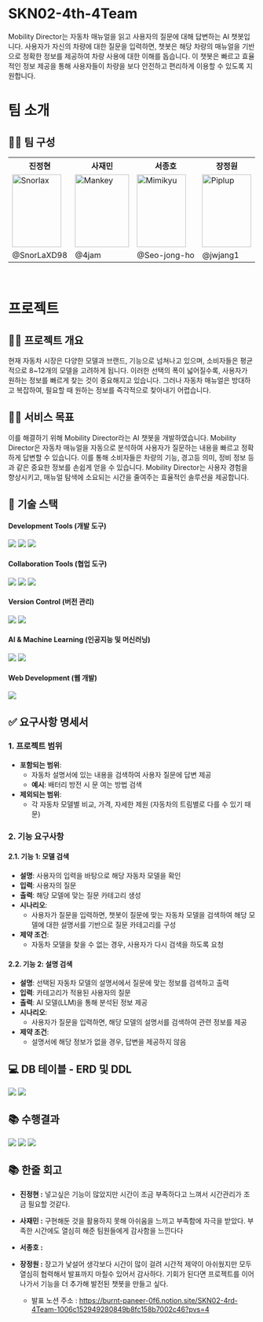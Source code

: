 # SKN02-4th-4Team
Mobility Director는 자동차 매뉴얼을 읽고 사용자의 질문에 대해 답변하는 AI 챗봇입니다. 사용자가 자신의 차량에 대한 질문을 입력하면, 챗봇은 해당 차량의 매뉴얼을 기반으로 정확한 정보를 제공하여 차량 사용에 대한 이해를 돕습니다. 이 챗봇은 빠르고 효율적인 정보 제공을 통해 사용자들이 차량을 보다 안전하고 편리하게 이용할 수 있도록 지원합니다.

#  팀 소개
## 👩‍🏫 팀 구성
<table>
  <tr>
    <th>진정현</th>
    <th>사재민</th>
    <th>서종호</th>
    <th>장정원</th>
  </tr>
  <tr>
    <td>
      <img src= "https://github.com/user-attachments/assets/40015b52-3204-480a-ae08-8a4defc1454c"
                alt="Snorlax" width="100" height="148"> 
    </td>

  <td>
      <img src= "https://github.com/user-attachments/assets/872e3c87-64e9-485b-bb81-01d90ac84ff2" 
                alt="Mankey" width="110" height="148">
  </td>
    
  <td>
      <img src= "https://github.com/user-attachments/assets/4da134ba-afd6-4d73-b2d4-2a3a05ab1fda" 
                alt="Mimikyu" width="100" height="148"> 
  </td>
  
  <td>
      <img src= "https://github.com/user-attachments/assets/9d5340c2-d114-401f-bae2-28fd1689a480" 
                alt="Piplup" width="100" height="148"> 
  </td>
  </tr>
  <tr>
    <td>@SnorLaXD98</td>
    <td>@4jam</td>
    <td>@Seo-jong-ho</td>
    <td>@jwjang1</td>
  </tr>
</table>

<br>

#  프로젝트
## 👨‍🏫 프로젝트 개요
현재 자동차 시장은 다양한 모델과 브랜드, 기능으로 넘쳐나고 있으며, 소비자들은 평균적으로 8~12개의 모델을 고려하게 됩니다. 이러한 선택의 폭이 넓어질수록, 사용자가 원하는 정보를 빠르게 찾는 것이 중요해지고 있습니다. 그러나 자동차 매뉴얼은 방대하고 복잡하여, 필요할 때 원하는 정보를 즉각적으로 찾아내기 어렵습니다.

## 👩‍🏫 서비스 목표
이를 해결하기 위해 Mobility Director라는 AI 챗봇을 개발하였습니다. Mobility Director은 자동차 매뉴얼을 자동으로 분석하여 사용자가 질문하는 내용을 빠르고 정확하게 답변할 수 있습니다. 이를 통해 소비자들은 차량의 기능, 경고등 의미, 정비 정보 등과 같은 중요한 정보를 손쉽게 얻을 수 있습니다. Mobility Director는 사용자 경험을 향상시키고, 매뉴얼 탐색에 소요되는 시간을 줄여주는 효율적인 솔루션을 제공합니다.

## 🔨 기술 스택
#### Development Tools (개발 도구)
<img src="https://img.shields.io/badge/Python-3776AB?style=for-the-badge&logo=Python&logoColor=white" /> <img src="https://img.shields.io/badge/VSCode-2F80ED?style=for-the-badge&logo=codefactor&logoColor=white" /> <img src="https://img.shields.io/badge/GoogleColab-F9AB00?style=for-the-badge&logo=googlecolab&logoColor=white" />

#### Collaboration Tools (협업 도구)
<img src="https://img.shields.io/badge/Discord-5865F2?style=for-the-badge&logo=Discord&logoColor=white" /> <img src="https://img.shields.io/badge/Notion-000000?style=for-the-badge&logo=notion&logoColor=white" /> <img src="https://img.shields.io/badge/GoogleDrive-4285F4?style=for-the-badge&logo=googledrive&logoColor=white" />

#### Version Control (버전 관리)
<img src="https://img.shields.io/badge/Git-F05032?style=for-the-badge&logo=git&logoColor=white" /> <img src="https://img.shields.io/badge/GitHub-181717?style=for-the-badge&logo=github&logoColor=white" />

#### AI & Machine Learning (인공지능 및 머신러닝)
<img src="https://img.shields.io/badge/OpenAi-412991?style=for-the-badge&logo=openai&logoColor=whitee" /> <img src="https://img.shields.io/badge/LangChain-1C3C3C?style=for-the-badge&logo=langchain&logoColor=white" />

#### Web Development (웹 개발)
<img src="https://img.shields.io/badge/django-%23092E20.svg?style=for-the-badge&logo=django&logoColor=white" />

## ✅ 요구사항 명세서

### 1. 프로젝트 범위
- **포함되는 범위**: 
  - 자동차 설명서에 있는 내용을 검색하여 사용자 질문에 답변 제공
  - **예시**: 배터리 방전 시 문 여는 방법 검색
- **제외되는 범위**: 
  - 각 자동차 모델별 비교, 가격, 자세한 제원 (자동차의 트림별로 다를 수 있기 때문)

### 2. 기능 요구사항

#### 2.1. 기능 1: 모델 검색
- **설명**: 사용자의 입력을 바탕으로 해당 자동차 모델을 확인
- **입력**: 사용자의 질문
- **출력**: 해당 모델에 맞는 질문 카테고리 생성
- **시나리오**: 
  - 사용자가 질문을 입력하면, 챗봇이 질문에 맞는 자동차 모델을 검색하여 해당 모델에 대한 설명서를 기반으로 질문 카테고리를 구성
- **제약 조건**: 
  - 자동차 모델을 찾을 수 없는 경우, 사용자가 다시 검색을 하도록 요청

#### 2.2. 기능 2: 설명 검색
- **설명**: 선택된 자동차 모델의 설명서에서 질문에 맞는 정보를 검색하고 출력
- **입력**: 카테고리가 적용된 사용자의 질문
- **출력**: AI 모델(LLM)을 통해 분석된 정보 제공
- **시나리오**: 
  - 사용자가 질문을 입력하면, 해당 모델의 설명서를 검색하여 관련 정보를 제공
- **제약 조건**: 
  - 설명서에 해당 정보가 없을 경우, 답변을 제공하지 않음


## 💻 DB 테이블 - ERD 및 DDL
<img src="https://github.com/user-attachments/assets/eb7c8b6b-2181-44ae-9314-94db1cc08b70" />
<img src="https://github.com/user-attachments/assets/5b26d713-22e9-4ac0-b73e-5be80b3a7a65" />


## 📚 수행결과
<img src="https://github.com/user-attachments/assets/e4102cd8-6f27-4544-b24f-380f8c9015e1" />
<img src="https://github.com/user-attachments/assets/1d766509-3c03-4f2a-97d1-191a93d38d5c" />
<img src="https://github.com/user-attachments/assets/d500834a-4c59-4377-8421-d5e5440494d4" />



## 📚 한줄 회고
* **진정현 :** 넣고싶은 기능이 많았지만 시간이 조금 부족하다고 느껴서 시간관리가 조금 필요할 것같다.
* **사재민 :** 구현해둔 것을 활용하지 못해 아쉬움을 느끼고 부족함에 자극을 받았다. 부족한 시간에도 열심히 해준 팀원들에게 감사함을 느낀다다
* **서종호 :** 
* **장정원 :** 장고가 낯설어 생각보다 시간이 많이 걸려 시간적 제약이 아쉬웠지만 모두 열심히 협력해서 발표까지 마칠수 있어서 감사하다. 기회가 된다면 프로젝트를 이어나가서 기능을 더 추가해 발전된 챗봇을 만들고 싶다.

  * 발표 노션 주소 : https://burnt-paneer-0f6.notion.site/SKN02-4rd-4Team-1006c152949280849b8fc158b7002c46?pvs=4

